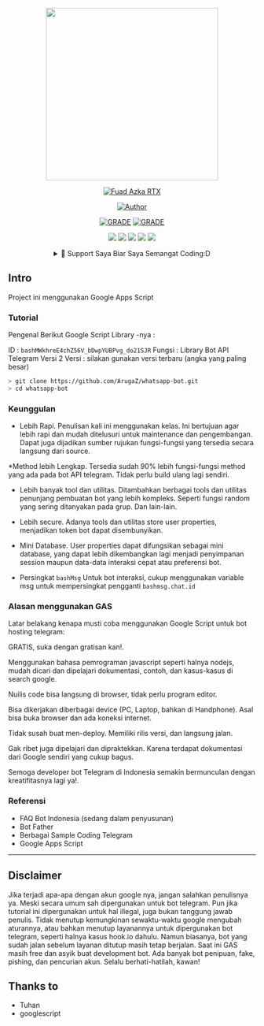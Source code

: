<p align="center">
<img src="https://avatars3.githubusercontent.com/u/75134519?s=460&u=d8f3c11deb98106b502ab86c323b70c6897c5ab8&v=4" width="350" height="350"/>
</p>
<p align="center">
<a href="#"><img title="Fuad Azka RTX" src="https://img.shields.io/badge/FUAD RTX BOT-green?colorA=%23ff0000&colorB=%23017e40&style=for-the-badge"></a>
</p>
<p align="center">
<a href="https://github.com/FuadRTX"><img title="Author" src="https://img.shields.io/badge/AUTHOR-FuadRTX-orange.svg?style=for-the-badge&logo=github"></a>
</p>
<p align="center">
<a href="https://www.codefactor.io/repository/github/arugaz/whatsapp-bot/overview/master"><img title="GRADE" src="https://www.codefactor.io/Content/badges/APlus.svg"></a>
<a href="https://www.codefactor.io/repository/github/arugaz/whatsapp-bot/overview/master"><img title="GRADE" src="https://www.codefactor.io/Content/badges/APlus.svg"></a>
</p>
<p align="center">
<a href="https://sites.google.com/view/fuadrtx/halaman-muka"><img src="https://hits.seeyoufarm.com/api/count/incr/badge.svg?url=https%3A%2F%2Fsites.google.com%2Fview%2Ffuadrtx%2Fhalaman-muka&count_bg=%23F90000&title_bg=%2300A7FF&icon=google.svg&icon_color=%23FFFFFF&title=Website&edge_flat=false"/></a> 
<a href="https://t.me/fuadrtx"><img src="https://hits.seeyoufarm.com/api/count/incr/badge.svg?url=https%3A%2F%2Ft.me%2Ffuadrtx&count_bg=%23F90000&title_bg=%2300A7FF&icon=telegram.svg&icon_color=%23FFFFFF&title=Instagram&edge_flat=false"/></a>
<a href="https://www.tiktok.com/@fuadrtx"><img src="https://hits.seeyoufarm.com/api/count/incr/badge.svg?url=https%3A%2F%2Fwww.tiktok.com%2F%40fuadrtx&count_bg=%23F90000&title_bg=%23623939&icon=tiktok.svg&icon_color=%23FFFFFF&title=Instagram&edge_flat=false"/></a>
<a href="https://www.instagram.com/fuadrtx/"><img src="https://hits.seeyoufarm.com/api/count/incr/badge.svg?url=https%3A%2F%2Fwww.instagram.com%2Ffuadrtx%2F&count_bg=%2300AAF9&title_bg=%23623939&icon=instagram.svg&icon_color=%23FFFFFF&title=Instagram&edge_flat=false"/></a>
<a href="https://www.youtube.com/channel/UCEJab8kbGHXpVYLT0EhaV2w?view"><img src="https://hits.seeyoufarm.com/api/count/incr/badge.svg?view=&url=https%3A%2F%2Fwww.youtube.com%2Fchannel%2FUCEJab8kbGHXpVYLT0EhaV2w&count_bg=%232B2D29&title_bg=%23DD0000&icon=youtube.svg&icon_color=%23FFFFFF&title=Youtube&edge_flat=false"/></a>
</p>
<div align="center">
<details> 
 <summary>🥟 Support Saya Biar Saya Semangat Coding:D</summary>
<a href="https://www.paypal.com/paypalme/fuadrtx"><img src="https://hits.seeyoufarm.com/api/count/incr/badge.svg?url=https%3A%2F%2Fwww.paypal.com%2Fpaypalme%2Ffuadrtx&count_bg=%2379C83D&title_bg=%23555555&icon=paypal.svg&icon_color=%232500FF&title=Paypal&edge_flat=false"/></a>
</details>
</div>

## Intro

Project ini menggunakan Google Apps Script 

### Tutorial 
Pengenal
Berikut Google Script Library -nya :

ID : ```bashMWkhreE4chZ56V_bDwpYUBPvg_do21SJR```
Fungsi : Library Bot API Telegram Versi 2
Versi : silakan gunakan versi terbaru (angka yang paling besar)

```bash
> git clone https://github.com/ArugaZ/whatsapp-bot.git
> cd whatsapp-bot
```

### Keunggulan
* Lebih Rapi. Penulisan kali ini menggunakan kelas. Ini bertujuan agar lebih rapi dan mudah ditelusuri untuk maintenance dan pengembangan. Dapat juga dijadikan sumber rujukan fungsi-fungsi yang tersedia secara langsung dari source.

*Method lebih Lengkap. Tersedia sudah 90% lebih fungsi-fungsi method yang ada pada bot API telegram. Tidak perlu build ulang lagi sendiri.

* Lebih banyak tool dan utilitas. Ditambahkan berbagai tools dan utilitas penunjang pembuatan bot yang lebih kompleks. Seperti fungsi random yang sering ditanyakan pada grup. Dan lain-lain.

* Lebih secure. Adanya tools dan utilitas store user properties, menjadikan token bot dapat disembunyikan.

* Mini Database. User properties dapat difungsikan sebagai mini database, yang dapat lebih dikembangkan lagi menjadi penyimpanan session maupun data-data interaksi cepat atau preferensi bot.

* Persingkat ```bashMsg``` Untuk bot interaksi, cukup menggunakan variable msg untuk mempersingkat pengganti ```bashmsg.chat.id```


### Alasan menggunakan GAS
Latar belakang kenapa musti coba menggunakan Google Script untuk bot hosting telegram:

GRATIS, suka dengan gratisan kan!.

Menggunakan bahasa pemrograman javascript seperti halnya nodejs, mudah dicari dan dipelajari dokumentasi, contoh, dan kasus-kasus di search google.

Nuilis code bisa langsung di browser, tidak perlu program editor.

Bisa dikerjakan diberbagai device (PC, Laptop, bahkan di Handphone). Asal bisa buka browser dan ada koneksi internet.

Tidak susah buat men-deploy. Memiliki rilis versi, dan langsung jalan.

Gak ribet juga dipelajari dan dipraktekkan. Karena terdapat dokumentasi dari Google sendiri yang cukup bagus.

Semoga developer bot Telegram di Indonesia semakin bermunculan dengan kreatifitasnya lagi ya!.

### Referensi
* FAQ Bot Indonesia (sedang dalam penyusunan)
* Bot Father
* Berbagai Sample Coding Telegram
* Google Apps Script

---

## Disclaimer
Jika terjadi apa-apa dengan akun google nya, jangan salahkan penulisnya ya. Meski secara umum sah dipergunakan untuk bot telegram. Pun jika tutorial ini dipergunakan untuk hal illegal, juga bukan tanggung jawab penulis.
Tidak menutup kemungkinan sewaktu-waktu google mengubah aturannya, atau bahkan menutup layanannya untuk dipergunakan bot telegram, seperti halnya kasus hook.io dahulu.
Namun biasanya, bot yang sudah jalan sebelum layanan ditutup masih tetap berjalan. Saat ini GAS masih free dan asyik buat development bot.
Ada banyak bot penipuan, fake, pishing, dan pencurian akun. 
Selalu berhati-hatilah, kawan!

## Thanks to
* Tuhan
* googlescript
